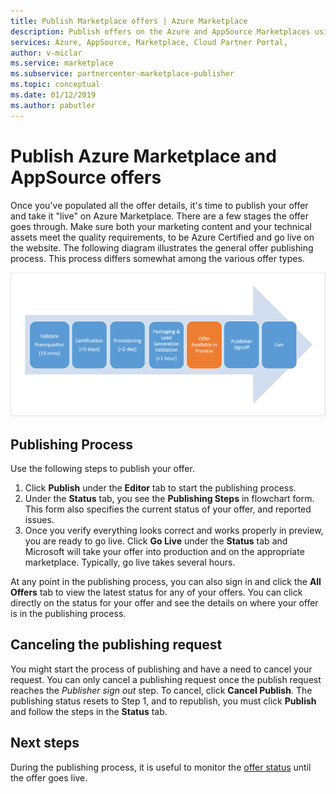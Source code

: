 ```yaml
---
title: Publish Marketplace offers | Azure Marketplace 
description: Publish offers on the Azure and AppSource Marketplaces using the Cloud Partner Portal
services: Azure, AppSource, Marketplace, Cloud Partner Portal, 
author: v-miclar
ms.service: marketplace
ms.subservice: partnercenter-marketplace-publisher
ms.topic: conceptual
ms.date: 01/12/2019
ms.author: pabutler
---
```


# Publish Azure Marketplace and AppSource offers

Once you've populated all the offer details, it's time to publish your offer and take it "live" on Azure Marketplace. There are a few stages the offer goes through. Make sure both your marketing content and your technical assets meet the quality requirements, to be Azure Certified and go live on the website.  The following diagram illustrates the general offer publishing process.  This process differs somewhat among the various offer types.

![general flow for offer publishing](./media/publish-flow.png)


## Publishing Process

Use the following steps to publish your offer.

1. Click **Publish** under the **Editor** tab to start the publishing process.
2. Under the **Status** tab, you see the **Publishing Steps** in flowchart form.  This form also specifies the current status of your offer, and reported issues.
3. Once you verify everything looks correct and works properly in preview, you are ready to go live. Click **Go Live** under the **Status** tab and Microsoft will take your offer into production and on the appropriate marketplace. Typically, go live takes several hours.

At any point in the publishing process, you can also sign in and click the **All Offers** tab to view the latest status for any of your offers. You can click directly on the status for your offer and see the details on where your offer is in the publishing process.


## Canceling the publishing request

You might start the process of publishing and have a need to cancel your request. You can only cancel a publishing request once the publish request reaches the *Publisher sign out* step. To cancel, click **Cancel Publish**. The publishing status resets to Step 1, and to republish, you must click **Publish** and follow the steps in the **Status** tab.


## Next steps

During the publishing process, it is useful to monitor the [offer status](./cpp-view-status-offer.md) until the offer goes live. 